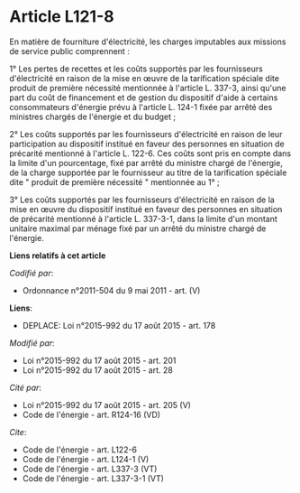 # Article L121-8

En matière de fourniture d'électricité, les charges imputables aux missions de service public comprennent : 

1° Les pertes de recettes et les coûts supportés par les fournisseurs d'électricité en raison de la mise en œuvre de la
tarification spéciale dite produit de première nécessité mentionnée à l'article L. 337-3, ainsi qu'une part du coût de
financement et de gestion du dispositif d'aide à certains consommateurs d'énergie prévu à l'article L. 124-1 fixée par arrêté
des ministres chargés de l'énergie et du budget ; 

2° Les coûts supportés par les fournisseurs d'électricité en raison de leur participation au dispositif institué en faveur
des personnes en situation de précarité mentionné à l'article L. 122-6. Ces coûts sont pris en compte dans la limite d'un
pourcentage, fixé par arrêté du ministre chargé de l'énergie, de la charge supportée par le fournisseur au titre de la
tarification spéciale dite " produit de première nécessité " mentionnée au 1° ; 

3° Les coûts supportés par les fournisseurs d'électricité en raison de la mise en œuvre du dispositif institué en faveur des
personnes en situation de précarité mentionné à l'article L. 337-3-1, dans la limite d'un montant unitaire maximal par ménage
fixé par un arrêté du ministre chargé de l'énergie.

**Liens relatifs à cet article**

_Codifié par_:

  - Ordonnance n°2011-504 du 9 mai 2011 - art. (V)

**Liens**:

  - DEPLACE: Loi n°2015-992 du 17 août 2015 - art. 178

_Modifié par_:

  - Loi n°2015-992 du 17 août 2015 - art. 201
  - Loi n°2015-992 du 17 août 2015 - art. 28

_Cité par_:

  - Loi n°2015-992 du 17 août 2015 - art. 205 (V)
  - Code de l'énergie - art. R124-16 (VD)

_Cite_:

  - Code de l'énergie - art. L122-6
  - Code de l'énergie - art. L124-1 (V)
  - Code de l'énergie - art. L337-3 (VT)
  - Code de l'énergie - art. L337-3-1 (VT)

